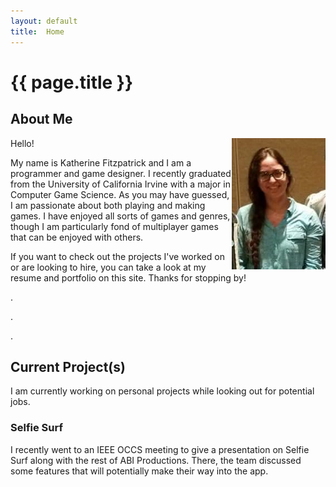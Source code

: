 ```yaml
---
layout: default
title:  Home
---
```


# {{ page.title }}

## About Me
<img align="right" src="images/untitled.JPG" width="150">
Hello!

My name is Katherine Fitzpatrick and I am a programmer and game designer. I recently graduated from the University of California Irvine with a major in Computer Game Science. As you may have guessed, I am passionate about both playing and making games. I have enjoyed all sorts of games and genres, though I am particularly fond of multiplayer games that can be enjoyed with others. 

If you want to check out the projects I've worked on or are looking to hire, you can take a look at my resume and portfolio on this site. Thanks for stopping by!

.

.

.

## Current Project(s) 
I am currently working on personal projects while looking out for potential jobs.

### Selfie Surf
I recently went to an IEEE OCCS meeting to give a presentation on Selfie Surf along with the rest of ABI Productions. There, the team discussed some features that will potentially make their way into the app.